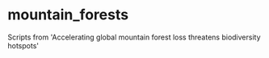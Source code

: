 # mountain_forests

Scripts from 'Accelerating global mountain forest loss threatens biodiversity hotspots' 
